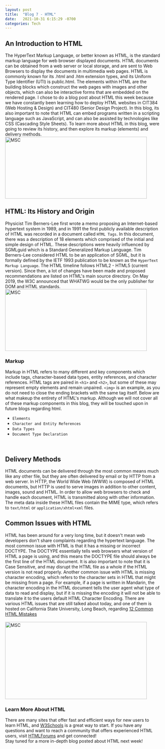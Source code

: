 ```yaml
---
layout: post
title:  "Blog 7 - HTML"
date:   2021-10-31 6:15:29 -0700
categories: Tech
---
```

## An Introduction to HTML
The HyperText Markup Language, or better known as HTML, is the standard markup language for web browser displayed documents. HTML documents can be obtained from a web server or local storage, and are sent to Web Browsers to display the documents in multimedia web pages. HTML is commonly known for its .html and .htm extension types, and its Uniform Type Identifier (UTI) is public.html. The elements within HTML are the building blocks which construct the web pages with images and other objects, which can also be interactive forms that are embedded on the rendered page. I chose to do a blog post about HTML this week because we have constantly been learning how to deploy HTML websites in CIT384 (Web Hosting & Design) and CIT480 (Senior Design Project). In this blog, its also important to note that HTML can embed programs written in a scripting language such as JavaScript, and can also be assisted by technologies like CSS (Cascading Style Sheets). To learn more about HTML in this blog, were going to review its history, and then explore its markup (elements) and delivery methods.
<br/>
<img src="https://www.w3docs.com/uploads/media/default/0001/05/805cddb75d8fdc035886bc8d78487eef8b3845bb.png" alt="MSC" width="460" height="200">

## HTML: Its History and Origin
Physicist Tim Berners-Lee first wrote a memo proposing an Internet-based hypertext system in 1989, and in 1991 the first publicly available description of HTML was recorded in a document called `HTML Tags`. In this document, there was a description of 18 elements which comprised of the initial and simple design of HTML. These descriptions were heavily influenced by SGMLguid which is a Standard Generalized Markup Language. Tim Berners-Lee considered HTML to be an application of SGML, but it is formally defined by the IETF 1993 publication to be known as the `HyperText Markup Language`. The HTML timeline follows HTML2 - HTML5 (current version). Since then, a lot of changes have been made and proposed recommendations are listed on HTML's main source directory. On May 2019, the W3C announced that WHATWG would be the only publisher for DOM and HTML standards. 
<br/>
<img src="https://imgs.developpaper.com/imgs/1989606-20200914191010937-1888109690.png" alt="MSC" width="460" height="200">


### Markup
Markup in HTML refers to many different and key components which include tags, character-based data types, entity references, and character references. HTML tags are paired in `<h1>` and `<h2>`, but some of these may represent empty elements and remain unpaired. `<img>` is an example, as you do not need to close the ending brackets with the same tag itself. Below are what makeup the entirety of HTML's markup. Although we will not cover all of these markup components in this blog, they will be touched upon in future blogs regarding html.
<br/>
- `Elements`
- `Character and Entity References`
- `Data Types`
- `Document Type Declaration`
<br/>

## Delivery Methods
HTML documents can be delivered through the most common means much like any other file, but they are often delivered by email or by HTTP from a web server. In HTTP, the World Wide Web (WWW) is composed of HTML documents, but HTTP is used to serve images in addition to other content, images, sound and HTML. In order to allow web browsers to check and handle each document, HTML is transmitted along with other information. The meta data inside these HTML files contain the MIME type, which refers to `text/html` or `application/xhtml+xml` files. 

## Common Issues with HTML
HTML has been around for a very long time, but it doesn't mean web developers don't share complaints regarding the hypertext language. The most common issue with HTML is that it has a missing or incorrect DOCTYPE. The DOCTYPE essentially tells web browsers what version of HTML a page is using, and this means the DOCTYPE file should always be the first line of the HTML document. It is also important to note that it is Case Sensitive, and may disrupt the HTML file as a whole if the HTML version is not read properly. Another common issue with HTML is missing character encoding, which refers to the character sets in HTML that might be missing from a page. For example, if a page is written in Mandarin, the character encoding in the HTML document tells the user agent what type of data to read and display, but if it is missing the encoding it will not be able to translate it to the users default HTML Character Encoding. There are various HTML issues that are still talked about today, and one of them is hosted on California State University, Long Beach, regarding [12 Common HTML Mistakes][htmlreview-io]
<br/><br/>
<img src="https://static.jobdone.net/p_sp/images_staging/4142/fix-all-html-css-javascript-issues-bugs-and-also-add-new-feature-OLsLu7abTa.jpg" alt="MSC" width="460" height="250">

### Learn More About HTML
There are many sites that offer fast and efficient ways for new users to learn HTML, and [W3Schools][w3-io] is a great way to start. If you have any questions and want to reach a community that offers experienced HTML users, visit [HTMLForums][forum-io] and get connected!
<br/>
Stay tuned for a more in-depth blog posted about HTML next week!

[htmlreview-io]: https://web.csulb.edu/divisions/students/dss/accessibility/web/webaim-12comm.html
[w3-io]: https://www.w3schools.com/howto/howto_make_a_website.asp
[forum-io]: https://htmlforums.net/

